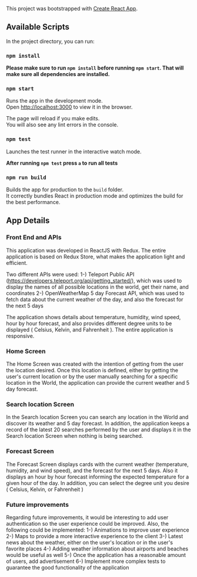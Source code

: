 This project was bootstrapped with [Create React App](https://github.com/facebook/create-react-app).

## Available Scripts

In the project directory, you can run:

### `npm install`
**Please make sure to run `npm install` before running `npm start`. That will make sure all dependencies are installed.**

### `npm start`

Runs the app in the development mode.<br>
Open [http://localhost:3000](http://localhost:3000) to view it in the browser.

The page will reload if you make edits.<br>
You will also see any lint errors in the console.

### `npm test`

Launches the test runner in the interactive watch mode.<br>

**After running `npm test` press `a` to run all tests**

### `npm run build`

Builds the app for production to the `build` folder.<br>
It correctly bundles React in production mode and optimizes the build for the best performance.


## App Details

### Front End and APIs

This application was developed in ReactJS with Redux. The entire application is based on Redux Store, what makes the application light and efficient. 

Two different APIs were used:
1-) Teleport Public API (https://developers.teleport.org/api/getting_started/), which was used to display the names of all possible locations in the world, get their name, and coordinates
2-) OpenWeatherMap 5 day Forecast API, which was used to fetch data about the current weather of the day, and also the forecast for the next 5 days

The application shows details about temperature, humidity, wind speed, hour by hour forecast, and also provides different degree units to be displayed ( Celsius, Kelvin, and Fahrenheit ). 
The entire application is responsive.

### Home Screen

The Home Screen was created with the intention of getting from the user the location desired. Once this location is defined, either by getting the user's current location or by the user manually searching for a specific location in the World, the application can provide the current weather and 5 day forecast.

### Search location Screen

In the Search location Screen you can search any location in the World and discover its weather and 5 day forecast. 
In addition, the application keeps a record of the latest 20 searches performed by the user and displays it in the Search location Screen when nothing is being searched.

### Forecast Screen

The Forecast Screen displays cards with the current weather (temperature, humidity, and wind speed), and the forecast for the next 5 days. Also it displays an hour by hour forecast informing the expected temperature for a given hour of the day.
In addition, you can select the degree unit you desire ( Celsius, Kelvin, or Fahrenheit )

### Future improvements

Regarding future improvements, it would be interesting to add user authentication so the user experience could be improved. Also, the following could be implemented:
1-) Animations to improve user experience
2-) Maps to provide a more interactive experience to the client
3-) Latest news about the weather, either on the user's location or in the user's favorite places
4-) Adding weather information about airports and beaches would be useful as well
5-) Once the application has a reasonable amount of users, add advertisement
6-) Implement more complex tests to guarantee the good functionality of the application
